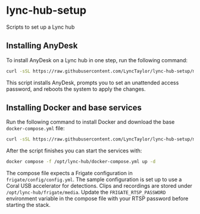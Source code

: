 # lync-hub-setup
Scripts to set up a Lync hub

## Installing AnyDesk

To install AnyDesk on a Lync hub in one step, run the following command:

```bash
curl -sSL https://raw.githubusercontent.com/LyncTaylor/lync-hub-setup/main/install_anydesk.sh | sudo bash -i
```

This script installs AnyDesk, prompts you to set an unattended access password,
and reboots the system to apply the changes.

## Installing Docker and base services

Run the following command to install Docker and download the base `docker-compose.yml` file:

```bash
curl -sSL https://raw.githubusercontent.com/LyncTaylor/lync-hub-setup/main/install_docker.sh | sudo bash -i
```

After the script finishes you can start the services with:

```bash
docker compose -f /opt/lync-hub/docker-compose.yml up -d
```

The compose file expects a Frigate configuration in `frigate/config/config.yml`.
The sample configuration is set up to use a Coral USB accelerator for detections.
Clips and recordings are stored under `/opt/lync-hub/frigate/media`.
Update the `FRIGATE_RTSP_PASSWORD` environment variable in the compose file with
your RTSP password before starting the stack.
